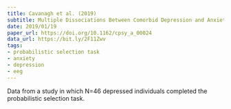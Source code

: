 ```yaml
---
title: Cavanagh et al. (2019)
subtitle: Multiple Dissociations Between Comorbid Depression and Anxiety on Reward and Punishment Processing: Evidence From Computationally Informed EEG
date: 2019/01/19
paper_url: https://doi.org/10.1162/cpsy_a_00024
data_url: https://bit.ly/2F11Zwv
tags:
- probabilistic selection task
- anxiety
- depression
- eeg
---
```


Data from a study in which N=46 depressed individuals completed the probabilistic selection task.
